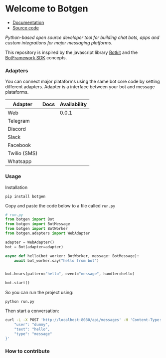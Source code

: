 # Welcome to Botgen

- [Documentation](https://jpfcabral.github.io/botgen/)
- [Source code](https://github.com/jpfcabral/botgen)


*Python-based open source developer tool for building chat bots, apps and custom integrations for major messaging platforms.*

This repository is inspired by the javascript library [Botkit](https://github.com/howdyai/botkit) and the [BotFramework SDK](https://github.com/microsoft/botframework-sdk) concepts.

### Adapters

You can connect major plataforms using the same bot core code by setting different adapters. Adapter is a interface between your bot and message plataforms.


| Adapter | Docs | Availability |
|---------| -----|--------------|
| Web     | | 0.0.1        |
| Telegram   | |              |
| Discord    | |              |
| Slack   | |              |
| Facebook   | |              |
| Twilio (SMS)   | |              |
| Whatsapp   | |              |

### Usage

Installation

`pip install botgen`

Copy and paste the code below to a file called `run.py`

```python
# run.py
from botgen import Bot
from botgen import BotMessage
from botgen import BotWorker
from botgen.adapters import WebAdapter

adapter = WebAdapter()
bot = Bot(adapter=adapter)

async def hello(bot_worker: BotWorker, message: BotMessage):
    await bot_worker.say("hello from bot")


bot.hears(pattern="hello", event="message", handler=hello)

bot.start()
```

So you can run the project using:

`python run.py`

Then start a conversation:

```bash
curl -L -X POST 'http://localhost:8080/api/messages' -H 'Content-Type: application/json' -d '{
	"user": "dummy",
    "text": "hello",
    "type": "message"
}'
```

### How to contribute
